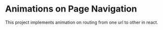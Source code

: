# Animations on Page Navigation

This project implements animation on routing from one url to other in react.

